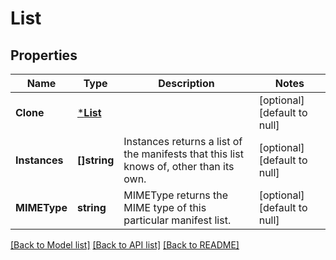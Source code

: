 # List

## Properties
Name | Type | Description | Notes
------------ | ------------- | ------------- | -------------
**Clone** | [***List**](List.md) |  | [optional] [default to null]
**Instances** | **[]string** | Instances returns a list of the manifests that this list knows of, other than its own. | [optional] [default to null]
**MIMEType** | **string** | MIMEType returns the MIME type of this particular manifest list. | [optional] [default to null]

[[Back to Model list]](../README.md#documentation-for-models) [[Back to API list]](../README.md#documentation-for-api-endpoints) [[Back to README]](../README.md)

